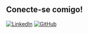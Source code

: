 ## Conecte-se comigo!

[![LinkedIn](https://img.shields.io/badge/LinkedIn-91A8D0?style=for-the-badge&logo=linkedin&logoColor=6900ff)](https://www.linkedin.com/in/leticialopesdasilva/)
[![GitHub](https://img.shields.io/badge/GitHub-91A8D0?style=for-the-badge&logo=github&logoColor=6900ff)](https://github.com/Letioska)
